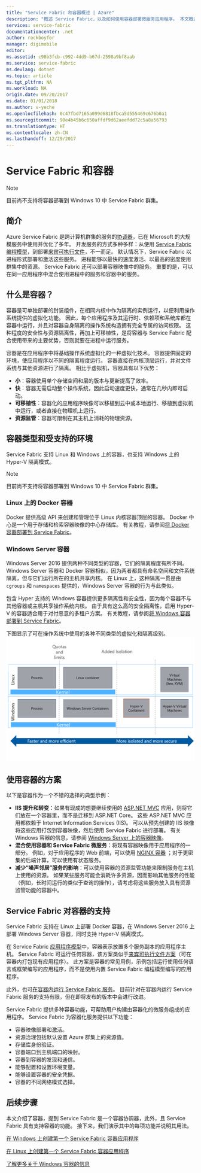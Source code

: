 ```yaml
---
title: "Service Fabric 和容器概述 | Azure"
description: "概述 Service Fabric，以及如何使用容器部署微服务应用程序。 本文概述容器的用法以及 Service Fabric 提供的功能。"
services: service-fabric
documentationcenter: .net
author: rockboyfor
manager: digimobile
editor: 
ms.assetid: c98b3fcb-c992-4dd9-b67d-2598a9bf8aab
ms.service: service-fabric
ms.devlang: dotnet
ms.topic: article
ms.tgt_pltfrm: NA
ms.workload: NA
origin.date: 09/20/2017
ms.date: 01/01/2018
ms.author: v-yeche
ms.openlocfilehash: 0c47fbd7165a099d6818fbca5d555469c676b0a1
ms.sourcegitcommit: 90e4b45b6c650affdf9d62aeefdd72c5a8a56793
ms.translationtype: HT
ms.contentlocale: zh-CN
ms.lasthandoff: 12/29/2017
---
```

# <a name="service-fabric-and-containers"></a>Service Fabric 和容器
> [!NOTE]
> 目前尚不支持将容器部署到 Windows 10 中 Service Fabric 群集。 
>   

## <a name="introduction"></a>简介
Azure Service Fabric 是跨计算机群集的服务的[协调器](service-fabric-cluster-resource-manager-introduction.md)，已在 Microsoft 的大规模服务中使用并优化了多年。 开发服务的方式多种多样：从使用 [Service Fabric 编程模型](service-fabric-choose-framework.md)，到部署[来宾可执行文件](service-fabric-deploy-existing-app.md)，不一而足。 默认情况下，Service Fabric 以进程形式部署和激活这些服务。 进程能够以最快的速度激活、以最高的密度使用群集中的资源。 Service Fabric 还可以部署容器映像中的服务。 重要的是，可以在同一应用程序中混合使用进程中的服务和容器中的服务。   

## <a name="what-are-containers"></a>什么是容器？
容器是可单独部署的封装组件，在相同内核中作为隔离的实例运行，以便利用操作系统提供的虚拟化功能。 因此，每个应用程序及其运行时、依赖项和系统库都在容器中运行，并且对容器自身隔离的操作系统构造拥有完全专属的访问权限。 这种程度的安全性与资源隔离性，再加上可移植性，是将容器与 Service Fabric 配合使用带来的主要优势，否则就要在进程中运行服务。

容器是在应用程序中将基础操作系统虚拟化的一种虚拟化技术。 容器提供固定的环境，使应用程序以不同的隔离程度运行。 容器直接在内核顶层运行，并对文件系统与其他资源进行了隔离。 相比于虚拟机，容器具有以下优势：

* **小**：容器使用单个存储空间和层的版本与更新提高了效率。
* **快**：容器无需启动整个操作系统，因此启动速度更快，通常在几秒内即可启动。
* **可移植性**：容器化的应用程序映像可以移植到云中或本地运行、移植到虚拟机中运行，或者直接在物理机上运行。
* **资源监管**：容器可限制在其主机上消耗的物理资源。

## <a name="container-types-and-supported-environments"></a>容器类型和受支持的环境
Service Fabric 支持 Linux 和 Windows 上的容器，也支持 Windows 上的 Hyper-V 隔离模式。 

> [!NOTE]
> 目前尚不支持将容器部署到 Windows 10 中 Service Fabric 群集。 
> 

### <a name="docker-containers-on-linux"></a>Linux 上的 Docker 容器
Docker 提供高级 API 来创建和管理位于 Linux 内核容器顶层的容器。 Docker 中心是一个用于存储和检索容器映像的中心存储库。
有关教程，请参阅[将 Docker 容器部署到 Service Fabric](service-fabric-get-started-containers-linux.md)。

### <a name="windows-server-containers"></a>Windows Server 容器
Windows Server 2016 提供两种不同类型的容器，它们的隔离程度有所不同。 Windows Server 容器和 Docker 容器相似，因为两者都具有命名空间和文件系统隔离，但与它们运行所在的主机共享内核。 在 Linux 上，这种隔离一贯是由 `cgroups` 和 `namespaces` 提供的，Windows Server 容器的行为与此类似。

包含 Hyper 支持的 Windows 容器提供更多隔离性和安全性，因为每个容器不与其他容器或主机共享操作系统内核。 由于具有这么高的安全隔离性，启用 Hyper-V 的容器适合用于对付恶意的多租户方案。
有关教程，请参阅[将 Windows 容器部署到 Service Fabric](service-fabric-get-started-containers.md)。

下图显示了可在操作系统中使用的各种不同类型的虚拟化和隔离级别。
![Service Fabric 平台][Image1]

## <a name="scenarios-for-using-containers"></a>使用容器的方案
以下是容器作为一个不错的选择的典型示例：

* **IIS 提升和转变**：如果有现成的想要继续使用的 [ASP.NET MVC](https://www.asp.net/mvc) 应用，则将它们放在一个容器里，而不是迁移到 ASP.NET Core。 这些 ASP.NET MVC 应用都依赖于 Internet Information Services (IIS)。 可以从预先创建的 IIS 映像将这些应用打包到容器映像，然后使用 Service Fabric 进行部署。 有关 Windows 容器的信息，请参阅 [Windows Server 上的容器映像](https://docs.microsoft.com/en-us/virtualization/windowscontainers/quick-start/quick-start-windows-server)。
* **混合使用容器和 Service Fabric 微服务**：将现有容器映像用于应用程序的一部分。 例如，对于应用程序的 Web 前端，可以使用 [NGINX 容器](https://hub.docker.com/_/nginx/) ；对于更密集的后端计算，可以使用有状态服务。
* **减少“噪声邻居”服务的影响**：可以使用容器的资源监管功能来限制服务在主机上使用的资源。 如果某些服务可能会消耗许多资源，因而影响其他服务的性能（例如，长时间运行的类似于查询的操作），请考虑将这些服务放入具有资源监管功能的容器中。

## <a name="service-fabric-support-for-containers"></a>Service Fabric 对容器的支持
Service Fabric 支持在 Linux 上部署 Docker 容器，在 Windows Server 2016 上部署 Windows Server 容器，同时支持 Hyper-V 隔离模式。 

在 Service Fabric [应用程序模型](service-fabric-application-model.md)中，容器表示放置多个服务副本的应用程序主机。 Service Fabric 可运行任何容器，该方案类似于[来宾可执行文件方案](service-fabric-deploy-existing-app.md)（可在容器内打包现有应用程序）。 此方案是容器的常见用例，示例包括运行使用任何语言或框架编写的应用程序，而不是使用内置 Service Fabric 编程模型编写的应用程序。

此外，也可[在容器内运行 Service Fabric 服务](service-fabric-services-inside-containers.md)。 目前针对在容器内运行 Service Fabric 服务的支持有限，但在即将发布的版本中会进行改进。

Service Fabric 提供多种容器功能，可帮助用户构建由容器化的微服务组成的应用程序。 Service Fabric 为容器化服务提供以下功能：

* 容器映像部署和激活。
* 资源治理包括默认设置 Azure 群集上的资源值。
* 存储库身份验证。
* 容器端口到主机端口的映射。
* 容器到容器的发现和通信。
* 能够配置和设置环境变量。
* 能够设置容器的安全凭据。
* 容器的不同网络模式选择。

## <a name="next-steps"></a>后续步骤
本文介绍了容器，提到 Service Fabric 是一个容器协调器，此外，且 Service Fabric 具有支持容器的功能。 接下来，我们演示其中的每项功能并说明其用法。

[在 Windows 上创建第一个 Service Fabric 容器应用程序](service-fabric-get-started-containers.md)

[在 Linux 上创建第一个 Service Fabric 容器应用程序](service-fabric-get-started-containers-linux.md)

[了解更多关于 Windows 容器的信息](https://docs.microsoft.com/virtualization/windowscontainers/about/)

[Image1]: media/service-fabric-containers/Service-Fabric-Types-of-Isolation.png

<!--Update_Description: update reference link, wording update -->